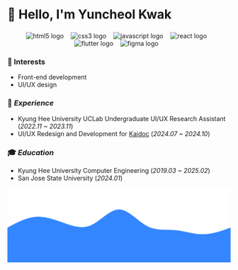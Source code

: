 <!-- <div align="center">
    <img src="https://i.ibb.co/qBnKxRQ/2.png">
</div> -->

# 👋 Hello, I'm Yuncheol Kwak 
<!-- <a href="https://git.io/typing-svg"><img src="https://readme-typing-svg.herokuapp.com?font=Fredoka&weight=500&size=32&duration=1&pause=1000&color=F0F6FC&repeat=false&width=435&lines=Hi+there%2C+I'm+Yuncheol+Kwak+%F0%9F%91%8B" alt="Typing SVG" /></a> -->

###

<div align="center">
  <img src="https://skillicons.dev/icons?i=html" height="40" alt="html5 logo" style="padding-right: 12px" />
  <img src="https://skillicons.dev/icons?i=css" height="40" alt="css3 logo" style="padding-right: 12px" />
  <img src="https://skillicons.dev/icons?i=js" height="40" alt="javascript logo" style="padding-right: 12px" />
  <img src="https://skillicons.dev/icons?i=react" height="40" alt="react logo" style="padding-right: 12px" />
  <img src="https://skillicons.dev/icons?i=flutter" height="40" alt="flutter logo" style="padding-right: 12px" />
  <img src="https://skillicons.dev/icons?i=figma" height="40" alt="figma logo" style="padding-right: 12px" />
</div>

### 👀 Interests

- Front-end development
- UI/UX design

### 🌱 *Experience*
- Kyung Hee University UCLab Undergraduate UI/UX Research Assistant (*2022.11 ~ 2023.11*)
- UI/UX Redesign and Development for [Kaidoc](https://ljdacu.gabia.io/home) (*2024.07 ~ 2024.10*)

### 🎓 *Education*
- Kyung Hee University Computer Engineering (*2019.03 ~ 2025.02*)
- San Jose State University (*2024.01*)


<div>
  <img src="footer.svg">
</div>


<!---
YunDo-Gi/YunDo-Gi is a ✨ special ✨ repository because its `README.md` (this file) appears on your GitHub profile.
You can click the Preview link to take a look at your changes.
--->
